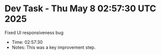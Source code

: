# Dev Task - Thu May  8 02:57:30 UTC 2025
Fixed UI responsiveness bug
- Time: 02:57:30
- Notes: This was a key improvement step.
